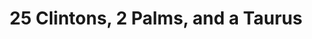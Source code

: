 ---
inv_num: 2013-206
add_credit:
url: 2013-206-25-clintons-2-palms-and-a-taurus
title: " 25 Clintons, 2 Palms, and a Taurus"
year: '2013'
display_year: '2013'
medium: 'Sixteen pencil on paper drawings. '
dims: "(x16) 36 x 24 in."
pitch: "​...."
ps:
live_url:
youtube:
related_code:
subheading:
download:
commission:
related:
layout: things-i-made
---
